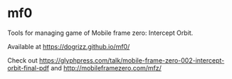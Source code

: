 # mf0

Tools for managing game of Mobile frame zero: Intercept Orbit.

Available at https://dogrizz.github.io/mf0/

Check out https://glyphpress.com/talk/mobile-frame-zero-002-intercept-orbit-final-pdf
and http://mobileframezero.com/mfz/

